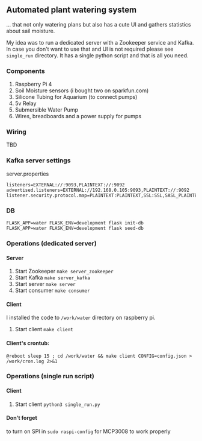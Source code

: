 ## Automated plant watering system

... that not only watering plans but also has a cute UI and gathers statistics about sail moisture.

My idea was to run a dedicated server with a Zookeeper service and Kafka. 
In case you don't want to use that and UI is not required please see `single_run` directory. 
It has a single python script and that is all you need.

### Components

1. Raspberry Pi 4
2. Soil Moisture sensors (i bought two on sparkfun.com)
3. Silicone Tubing for Aquarium (to connect pumps)
4. 5v Relay
5. Submersible Water Pump
6. Wires, breadboards and a power supply for pumps

### Wiring

TBD

### Kafka server settings

server.properties

    listeners=EXTERNAL://:9093,PLAINTEXT://:9092    
    advertised.listeners=EXTERNAL://192.168.0.105:9093,PLAINTEXT://:9092
    listener.security.protocol.map=PLAINTEXT:PLAINTEXT,SSL:SSL,SASL_PLAINTEXT:SASL_PLAINTEXT,SASL_SSL:SASL_SSL,EXTERNAL:PLAINTEXT

### DB

    FLASK_APP=water FLASK_ENV=development flask init-db
    FLASK_APP=water FLASK_ENV=development flask seed-db
    
### Operations (dedicated server)
#### Server
1. Start Zookeeper `make server_zookeeper`
2. Start Kafka `make server_kafka`
3. Start server `make server`
4. Start consumer `make consumer`

#### Client

I installed the code to `/work/water` directory on raspberry pi.

1. Start client `make client`

#### Client's crontub:

    @reboot sleep 15 ; cd /work/water && make client CONFIG=config.json > /work/cron.log 2>&1

### Operations (single run script)
#### Client

1. Start client `python3 single_run.py`

#### Don't forget
to turn on SPI in `sudo raspi-config` for MCP3008 to work properly